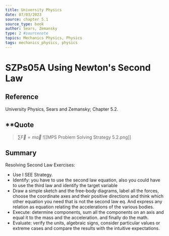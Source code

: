```yaml
---
title: University Physics
date: 07/03/2023
source: chapter 5.1
source_type: book 
author: Sears, Zemansky
type: 2 #sourcenote
topics: Mechanics Physics, Physics
tags: mechanics_physics, physics
---
```

# SZPs05A Using Newton's Second Law

## **Reference**
University Physics, Sears and Zemansky; Chapter 5.2.

## **Quote
> $\sum\vec{F}=m\vec{a}$
![[MPS Problem Solving Strategy 5.2.png]]


## **Summary**
Resolving Second Law Exercises:
- Use I SEE Strategy.
- Identify: you have to use the second law equation, also you could have to use the third law and identify the target variable
- Draw a simple sketch and the free-body diagrams, label all the forces, choose the coordinate axes and their positive directions and think which other equation you need that is not the second law eq. And express any relation as equation relating the accelerations of the various bodies.
- Execute: determine components, sum all the components on an axis and equal it to the mass and the acceleration. and finally do the math.
- Evaluate: verify the units, algebraic signs, consider particular values or extreme cases and compare the results with the intuitive expectations.